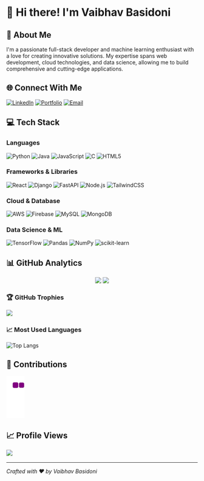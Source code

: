 # 👋 Hi there! I'm Vaibhav Basidoni

## 🚀 About Me
I'm a passionate full-stack developer and machine learning enthusiast with a love for creating innovative solutions. My expertise spans web development, cloud technologies, and data science, allowing me to build comprehensive and cutting-edge applications.

## 🌐 Connect With Me
[![LinkedIn](https://img.shields.io/badge/LinkedIn-0A66C2?style=for-the-badge&logo=linkedin&logoColor=white)](https://www.linkedin.com/in/vaibhav-basidoni-7b648a23b/)
[![Portfolio](https://img.shields.io/badge/Portfolio-000000?style=for-the-badge&logo=firefox&logoColor=white)](#)
[![Email](https://img.shields.io/badge/Email-D14836?style=for-the-badge&logo=gmail&logoColor=white)](mailto:your.email@example.com)

## 💻 Tech Stack

### Languages
![Python](https://img.shields.io/badge/Python-3776AB?style=for-the-badge&logo=python&logoColor=white)
![Java](https://img.shields.io/badge/Java-ED8B00?style=for-the-badge&logo=openjdk&logoColor=white)
![JavaScript](https://img.shields.io/badge/JavaScript-F7DF1E?style=for-the-badge&logo=javascript&logoColor=black)
![C](https://img.shields.io/badge/C-00599C?style=for-the-badge&logo=c&logoColor=white)
![HTML5](https://img.shields.io/badge/HTML5-E34F26?style=for-the-badge&logo=html5&logoColor=white)

### Frameworks & Libraries
![React](https://img.shields.io/badge/React-20232A?style=for-the-badge&logo=react&logoColor=61DAFB)
![Django](https://img.shields.io/badge/Django-092E20?style=for-the-badge&logo=django&logoColor=white)
![FastAPI](https://img.shields.io/badge/FastAPI-005571?style=for-the-badge&logo=fastapi&logoColor=white)
![Node.js](https://img.shields.io/badge/Node.js-43853D?style=for-the-badge&logo=node.js&logoColor=white)
![TailwindCSS](https://img.shields.io/badge/Tailwind_CSS-38B2AC?style=for-the-badge&logo=tailwind-css&logoColor=white)

### Cloud & Database
![AWS](https://img.shields.io/badge/Amazon_AWS-232F3E?style=for-the-badge&logo=amazon-aws&logoColor=white)
![Firebase](https://img.shields.io/badge/Firebase-039BE5?style=for-the-badge&logo=Firebase&logoColor=white)
![MySQL](https://img.shields.io/badge/MySQL-00000F?style=for-the-badge&logo=mysql&logoColor=white)
![MongoDB](https://img.shields.io/badge/MongoDB-4EA94B?style=for-the-badge&logo=mongodb&logoColor=white)

### Data Science & ML
![TensorFlow](https://img.shields.io/badge/TensorFlow-FF6F00?style=for-the-badge&logo=TensorFlow&logoColor=white)
![Pandas](https://img.shields.io/badge/Pandas-150458?style=for-the-badge&logo=pandas&logoColor=white)
![NumPy](https://img.shields.io/badge/NumPy-013243?style=for-the-badge&logo=numpy&logoColor=white)
![scikit-learn](https://img.shields.io/badge/scikit--learn-F7931E?style=for-the-badge&logo=scikit-learn&logoColor=white)

## 📊 GitHub Analytics

<div align="center">
  <img height="180em" src="https://github-readme-stats.vercel.app/api?username=Vaibhavbasidoni&show_icons=true&theme=radical&include_all_commits=true&count_private=true"/>
  <img height="180em" src="https://github-readme-streak-stats.herokuapp.com/?user=Vaibhavbasidoni&theme=radical"/>
</div>

### 🏆 GitHub Trophies
![](https://github-profile-trophy.vercel.app/?username=Vaibhavbasidoni&theme=radical&no-frame=false&no-bg=true&margin-w=4)

### 📈 Most Used Languages
![Top Langs](https://github-readme-stats.vercel.app/api/top-langs/?username=Vaibhavbasidoni&theme=radical&layout=compact)

## 🐍 Contributions
![snake gif](https://github.com/Vaibhavbasidoni/Vaibhavbasidoni/blob/output/github-contribution-grid-snake.gif)

## 📈 Profile Views
[![](https://visitcount.itsvg.in/api?id=Vaibhavbasidoni&icon=5&color=6)](https://visitcount.itsvg.in)

---

*Crafted with ❤️ by Vaibhav Basidoni*

